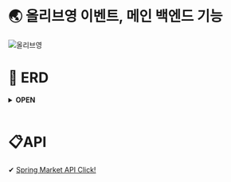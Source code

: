 #  🌏 올리브영 이벤트, 메인 백엔드 기능

![올리브영](https://github.com/user-attachments/assets/7b43dddc-ca7a-4d06-9471-be9f248dd570)
<br/>


# 🔗 ERD
<details>
<summary><strong> OPEN </strong></summary>
<div markdown="1">       
</br>

  ![올리브영](https://github.com/user-attachments/assets/565494b3-c827-4dd0-93ac-0e2c4f94d5e7)

</div>
</details>
</br>


# 📋API
✔ [Spring Market API Click!](https://documenter.getpostman.com/view/23692859/2sAYXCjJVu)
</br></br></br>

